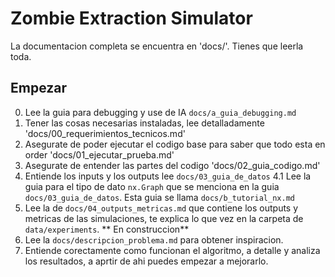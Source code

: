 # Zombie Extraction Simulator
La documentacion completa se encuentra en 'docs/'. Tienes que leerla toda.

## Empezar
0. Lee la guia para debugging y use de IA `docs/a_guia_debugging.md`
1. Tener las cosas necesarias instaladas, lee detalladamente 'docs/00_requerimientos_tecnicos.md'
2. Asegurate de poder ejecutar el codigo base para saber que todo esta en order 'docs/01_ejecutar_prueba.md'
3. Asegurate de entender las partes del codigo 'docs/02_guia_codigo.md'
4. Entiende los inputs y los outputs lee `docs/03_guia_de_datos`
    4.1 Lee la guia para el tipo de dato `nx.Graph` que se menciona en la guia `docs/03_guia_de_datos`. Esta guia se llama `docs/b_tutorial_nx.md`
5. Lee la de `docs/04_outputs_metricas.md` que contiene los outputs y metricas de las simulaciones, te explica lo que vez en la carpeta de `data/experiments`. ** En construccion**
6. Lee la `docs/descripcion_problema.md` para obtener inspiracion.
7. Entiende corectamente como funcionan el algoritmo, a detalle y analiza los resultados, a aprtir de ahi puedes empezar a mejorarlo.